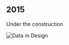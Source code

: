 ## 2015

Under the construction

![Data in Design](https://namjulee.github.io/njs-lab-public/project/2015-cfd-study/2015-cfd-study.jpg)